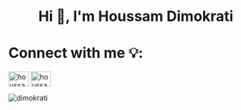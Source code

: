 <h1 align="center">Hi 👋, I'm Houssam Dimokrati</h1>

# Connect with me 💡:
<p align="left">
<a href="www.linkedin.com/in/hdimokrati" target="blank"><img align="center" src="https://raw.githubusercontent.com/rahuldkjain/github-profile-readme-generator/master/src/images/icons/Social/linked-in-alt.svg" alt="houssam dimokrati" height="30" width="40" /></a>
<a href="https://kaggle.com/houssamdimokrati" target="blank"><img align="center" src="https://raw.githubusercontent.com/rahuldkjain/github-profile-readme-generator/master/src/images/icons/Social/kaggle.svg" alt="houssamdimokrati" height="30" width="40" /></a>
</p>






<p><img align="center" src="https://github-readme-streak-stats.herokuapp.com/?user=dimokrati&theme=dark&hide_border=false" alt="dimokrati" /></p>

